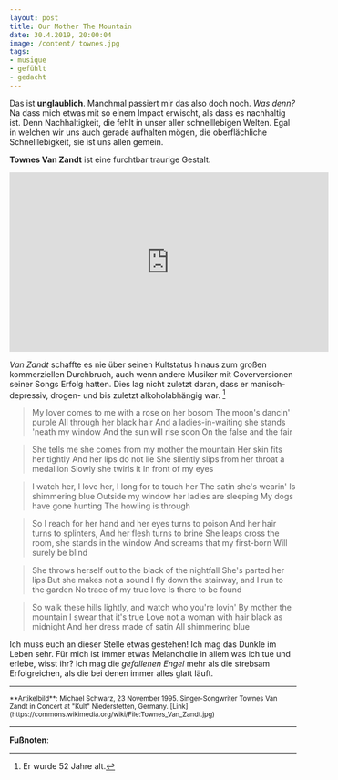 ```yaml
---
layout: post
title: Our Mother The Mountain
date: 30.4.2019, 20:00:04
image: /content/ townes.jpg
tags:
- musique
- gefühlt
- gedacht
---
```


Das ist **unglaublich**. Manchmal passiert mir das also doch noch. *Was denn?* Na dass mich etwas mit so einem Impact erwischt, als dass es nachhaltig ist. Denn Nachhaltigkeit, die fehlt in unser aller schnelllebigen Welten. Egal in welchen wir uns auch gerade aufhalten mögen, die oberflächliche Schnelllebigkeit, sie ist uns allen gemein.

**Townes Van Zandt** ist eine furchtbar traurige Gestalt.

<div align="center">
  <iframe width="560" height="315" src="https://www.youtube.com/embed/DW4XgQvcDsQ" frameborder="0" allow="accelerometer; autoplay; encrypted-media; gyroscope; picture-in-picture" allowfullscreen></iframe>
</div>

*Van Zandt* schaffte es nie über seinen Kultstatus hinaus zum großen kommerziellen Durchbruch, auch wenn andere Musiker mit Coverversionen seiner Songs Erfolg hatten. Dies lag nicht zuletzt daran, dass er manisch-depressiv, drogen- und bis zuletzt alkoholabhängig war. [^1]

> My lover comes to me with a rose on her bosom
The moon's dancin' purple
All through her black hair
And a ladies-in-waiting she stands 'neath my window
And the sun will rise soon
On the false and the fair

> She tells me she comes from my mother the mountain
Her skin fits her tightly
And her lips do not lie
She silently slips from her throat a medallion
Slowly she twirls it
In front of my eyes

> I watch her, I love her, I long for to touch her
The satin she's wearin'
Is shimmering blue
Outside my window her ladies are sleeping
My dogs have gone hunting
The howling is through

> So I reach for her hand and her eyes turns to poison
And her hair turns to splinters,
And her flesh turns to brine
She leaps cross the room, she stands in the window
And screams that my first-born
Will surely be blind

> She throws herself out to the black of the nightfall
She's parted her lips
But she makes not a sound
I fly down the stairway, and I run to the garden
No trace of my true love
Is there to be found

> So walk these hills lightly, and watch who you're lovin'
By mother the mountain
I swear that it's true
Love not a woman with hair black as midnight
And her dress made of satin
All shimmering blue

Ich muss euch an dieser Stelle etwas gestehen! Ich mag das Dunkle im Leben sehr. Für mich ist immer etwas Melancholie in allem was ich tue und erlebe, wisst ihr? Ich mag die *gefallenen Engel* mehr als die strebsam Erfolgreichen, als die bei denen immer alles glatt läuft.

---

<small>
**Artikelbild**: Michael Schwarz, 23 November 1995. Singer-Songwriter Townes Van Zandt in Concert at "Kult" Niederstetten, Germany. [Link](https://commons.wikimedia.org/wiki/File:Townes_Van_Zandt.jpg)
</small>

---

**Fußnoten**:

[^1]: Er wurde 52 Jahre alt.
